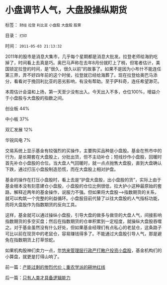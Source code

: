 # 小盘调节人气，大盘股操纵期货

标签： `财经` `拉登` `利比亚` `小盘股` `大盘股` `股票` 

目录： `打印`

时间： `2011-05-03 21:13:32`

2011年的股市是消息大集市，几乎每个星期都是消息大批发。拉登老师给海豹吃掉了，时间看上去真是巧。奥巴马声称在去年8月份就盯上了梢，但笔者估计，美国锁定拉登的时间，是“很久，很久以前”的故事了。如果不是因为小布什不能连任第三界，弄不好四年前的这个时侯，拉登就已经给海葬了。现在拉登给奥巴马添分，看看对于挽回利比亚的恶劣影响，有没有帮助。至于萨科奇，连任希望渺茫。

本周估计会温和上扬，第一天至少没有出入。今天出入不多，仓位100%，增益介于小盘股与大盘股的指数之间。

创业板 44%

中小板 37%

双汇发展 12%

华锐风电 7%

交易系统上显示基金有较强烈的买操作，主要购买品种是小盘股。基金在熊市中的行为，是长期套在大盘股上，分批出货，但不主动补仓；短线炒作小盘股，回暖时首先补仓小盘股的仓位。当大盘人气回暖时，就一点点抛售大盘股，直到大盘确认下跌，通过打压小盘股制造恐慌，而在大盘股上相对护盘。

基金的操作在打压小盘股时，看上去是“护盘大盘股，出小盘股的货”，实际上由于基金根本没有刻意建仓小盘股，小盘股的仓位比例很低，拉大护小这种最原始的套路，解释近两年的基金操作，说服力不强。但如果将大盘股——>指数期货的关系，就可以构筑一个完整的利益循环。小盘股目前代替了以往大盘股的人气指标功能，而将大盘股作为指数期货的反向工具。

这样，基金就可以通过操纵小盘股，引导大盘的做多与做空的大盘人气，间接影响指数期货的多空买盘；然后在指数期货的仓单积累到一定程度，就操纵大盘股吞噬之。对于基金虽然没有什么好处，但如果基金经理们有点私心的老鼠仓，这条路子可比以前在现货中的老鼠仓，容易赚钱得多了。不能通过大盘股引导人气，那是避免在指数期货上打草惊蛇。

如果机构股神们卖力一点，忽[悠来管理层行政严打散户投资小盘股](../../../2011/4/28/打压小盘股，成功制造了股灾.md)，基金机构们的小算盘，就更是打得山响了。



前一篇：[产能过剩的惨烈代价；重农学派的耕地红线](../../../2011/5/2/产能过剩的惨烈代价；重农学派的耕地红线.md)

后一篇：[只有人类才具备逻辑能力](../../../2011/5/3/只有人类才具备逻辑能力.md)